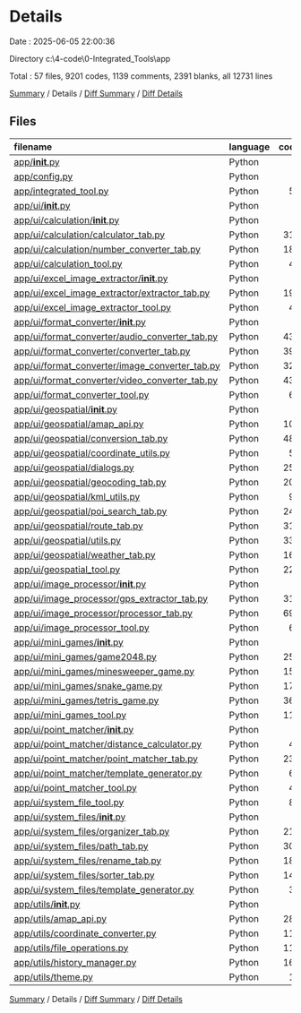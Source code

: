 # Details

Date : 2025-06-05 22:00:36

Directory c:\\4-code\\0-Integrated_Tools\\app

Total : 57 files,  9201 codes, 1139 comments, 2391 blanks, all 12731 lines

[Summary](results.md) / Details / [Diff Summary](diff.md) / [Diff Details](diff-details.md)

## Files
| filename | language | code | comment | blank | total |
| :--- | :--- | ---: | ---: | ---: | ---: |
| [app/__init__.py](/app/__init__.py) | Python | 0 | 1 | 0 | 1 |
| [app/config.py](/app/config.py) | Python | 3 | 3 | 2 | 8 |
| [app/integrated_tool.py](/app/integrated_tool.py) | Python | 53 | 14 | 19 | 86 |
| [app/ui/__init__.py](/app/ui/__init__.py) | Python | 0 | 1 | 0 | 1 |
| [app/ui/calculation/__init__.py](/app/ui/calculation/__init__.py) | Python | 1 | 1 | 0 | 2 |
| [app/ui/calculation/calculator_tab.py](/app/ui/calculation/calculator_tab.py) | Python | 318 | 33 | 57 | 408 |
| [app/ui/calculation/number_converter_tab.py](/app/ui/calculation/number_converter_tab.py) | Python | 189 | 20 | 54 | 263 |
| [app/ui/calculation_tool.py](/app/ui/calculation_tool.py) | Python | 48 | 11 | 19 | 78 |
| [app/ui/excel_image_extractor/__init__.py](/app/ui/excel_image_extractor/__init__.py) | Python | 1 | 1 | 0 | 2 |
| [app/ui/excel_image_extractor/extractor_tab.py](/app/ui/excel_image_extractor/extractor_tab.py) | Python | 193 | 22 | 63 | 278 |
| [app/ui/excel_image_extractor_tool.py](/app/ui/excel_image_extractor_tool.py) | Python | 40 | 11 | 15 | 66 |
| [app/ui/format_converter/__init__.py](/app/ui/format_converter/__init__.py) | Python | 1 | 1 | 0 | 2 |
| [app/ui/format_converter/audio_converter_tab.py](/app/ui/format_converter/audio_converter_tab.py) | Python | 435 | 64 | 123 | 622 |
| [app/ui/format_converter/converter_tab.py](/app/ui/format_converter/converter_tab.py) | Python | 391 | 45 | 98 | 534 |
| [app/ui/format_converter/image_converter_tab.py](/app/ui/format_converter/image_converter_tab.py) | Python | 324 | 48 | 98 | 470 |
| [app/ui/format_converter/video_converter_tab.py](/app/ui/format_converter/video_converter_tab.py) | Python | 430 | 70 | 124 | 624 |
| [app/ui/format_converter_tool.py](/app/ui/format_converter_tool.py) | Python | 69 | 16 | 23 | 108 |
| [app/ui/geospatial/__init__.py](/app/ui/geospatial/__init__.py) | Python | 1 | 1 | 0 | 2 |
| [app/ui/geospatial/amap_api.py](/app/ui/geospatial/amap_api.py) | Python | 100 | 1 | 15 | 116 |
| [app/ui/geospatial/conversion_tab.py](/app/ui/geospatial/conversion_tab.py) | Python | 485 | 44 | 111 | 640 |
| [app/ui/geospatial/coordinate_utils.py](/app/ui/geospatial/coordinate_utils.py) | Python | 51 | 2 | 6 | 59 |
| [app/ui/geospatial/dialogs.py](/app/ui/geospatial/dialogs.py) | Python | 250 | 28 | 72 | 350 |
| [app/ui/geospatial/geocoding_tab.py](/app/ui/geospatial/geocoding_tab.py) | Python | 200 | 37 | 60 | 297 |
| [app/ui/geospatial/kml_utils.py](/app/ui/geospatial/kml_utils.py) | Python | 96 | 10 | 25 | 131 |
| [app/ui/geospatial/poi_search_tab.py](/app/ui/geospatial/poi_search_tab.py) | Python | 249 | 18 | 58 | 325 |
| [app/ui/geospatial/route_tab.py](/app/ui/geospatial/route_tab.py) | Python | 318 | 28 | 72 | 418 |
| [app/ui/geospatial/utils.py](/app/ui/geospatial/utils.py) | Python | 339 | 35 | 101 | 475 |
| [app/ui/geospatial/weather_tab.py](/app/ui/geospatial/weather_tab.py) | Python | 169 | 23 | 51 | 243 |
| [app/ui/geospatial_tool.py](/app/ui/geospatial_tool.py) | Python | 222 | 23 | 45 | 290 |
| [app/ui/image_processor/__init__.py](/app/ui/image_processor/__init__.py) | Python | 3 | 1 | 0 | 4 |
| [app/ui/image_processor/gps_extractor_tab.py](/app/ui/image_processor/gps_extractor_tab.py) | Python | 311 | 44 | 90 | 445 |
| [app/ui/image_processor/processor_tab.py](/app/ui/image_processor/processor_tab.py) | Python | 697 | 87 | 200 | 984 |
| [app/ui/image_processor_tool.py](/app/ui/image_processor_tool.py) | Python | 62 | 14 | 20 | 96 |
| [app/ui/mini_games/__init__.py](/app/ui/mini_games/__init__.py) | Python | 1 | 1 | 0 | 2 |
| [app/ui/mini_games/game2048.py](/app/ui/mini_games/game2048.py) | Python | 258 | 37 | 67 | 362 |
| [app/ui/mini_games/minesweeper_game.py](/app/ui/mini_games/minesweeper_game.py) | Python | 159 | 21 | 36 | 216 |
| [app/ui/mini_games/snake_game.py](/app/ui/mini_games/snake_game.py) | Python | 176 | 20 | 41 | 237 |
| [app/ui/mini_games/tetris_game.py](/app/ui/mini_games/tetris_game.py) | Python | 363 | 28 | 66 | 457 |
| [app/ui/mini_games_tool.py](/app/ui/mini_games_tool.py) | Python | 117 | 18 | 34 | 169 |
| [app/ui/point_matcher/__init__.py](/app/ui/point_matcher/__init__.py) | Python | 5 | 1 | 2 | 8 |
| [app/ui/point_matcher/distance_calculator.py](/app/ui/point_matcher/distance_calculator.py) | Python | 45 | 5 | 12 | 62 |
| [app/ui/point_matcher/point_matcher_tab.py](/app/ui/point_matcher/point_matcher_tab.py) | Python | 236 | 37 | 67 | 340 |
| [app/ui/point_matcher/template_generator.py](/app/ui/point_matcher/template_generator.py) | Python | 66 | 5 | 13 | 84 |
| [app/ui/point_matcher_tool.py](/app/ui/point_matcher_tool.py) | Python | 47 | 10 | 17 | 74 |
| [app/ui/system_file_tool.py](/app/ui/system_file_tool.py) | Python | 89 | 14 | 25 | 128 |
| [app/ui/system_files/__init__.py](/app/ui/system_files/__init__.py) | Python | 6 | 2 | 2 | 10 |
| [app/ui/system_files/organizer_tab.py](/app/ui/system_files/organizer_tab.py) | Python | 217 | 39 | 65 | 321 |
| [app/ui/system_files/path_tab.py](/app/ui/system_files/path_tab.py) | Python | 304 | 56 | 80 | 440 |
| [app/ui/system_files/rename_tab.py](/app/ui/system_files/rename_tab.py) | Python | 188 | 30 | 60 | 278 |
| [app/ui/system_files/sorter_tab.py](/app/ui/system_files/sorter_tab.py) | Python | 144 | 18 | 43 | 205 |
| [app/ui/system_files/template_generator.py](/app/ui/system_files/template_generator.py) | Python | 38 | 4 | 8 | 50 |
| [app/utils/__init__.py](/app/utils/__init__.py) | Python | 2 | 1 | 1 | 4 |
| [app/utils/amap_api.py](/app/utils/amap_api.py) | Python | 282 | 5 | 51 | 338 |
| [app/utils/coordinate_converter.py](/app/utils/coordinate_converter.py) | Python | 115 | 9 | 25 | 149 |
| [app/utils/file_operations.py](/app/utils/file_operations.py) | Python | 111 | 2 | 13 | 126 |
| [app/utils/history_manager.py](/app/utils/history_manager.py) | Python | 165 | 17 | 41 | 223 |
| [app/utils/theme.py](/app/utils/theme.py) | Python | 18 | 1 | 1 | 20 |

[Summary](results.md) / Details / [Diff Summary](diff.md) / [Diff Details](diff-details.md)